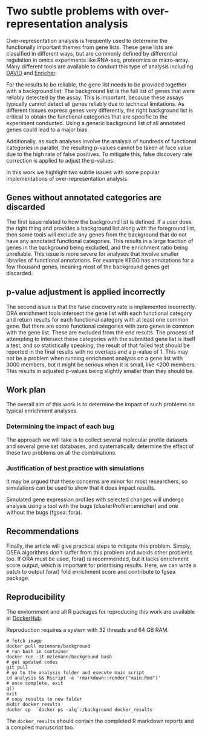 # Two subtle problems with over-representation analysis

Over-representation analysis is frequently used to determine the functionally
important themes from gene lists.
These gene lists are classified in different ways, but are commonly defined
by differential regulation in omics experiments like RNA-seq, proteomics or
micro-array.
Many different tools are available to conduct this type of analysis including
[DAVID](https://david.ncifcrf.gov/) and [Enricher](https://maayanlab.cloud/Enrichr/).

For the results to be reliable, the gene list needs to be provided together
with a background list.
The background list is the full list of genes that were reliably detected by
the assay.
This is important, because these assays typically cannot detect all genes
reliably due to technical limitations.
As different tissues express genes very differently, the right background list
is critical to obtain the functional categories that are specific to the
experiment conducted.
Using a generic background list of all annotated genes could lead to a major
bias.

Additionally, as such analyses involve the analysis of hundreds of
functional categories in parallel, the resulting p-values cannot be taken at
face value due to the high rate of false positives.
To mitigate this, false discovery rate correction is applied to adjust the
p-values.

In this work we highlight two subtle issues with some popular implementations 
of over-representation analysis.

## Genes without annotated categories are discarded

The first issue related to how the background list is defined.
If a user does the right thing and provides a background list along with the
foreground list, then some tools will exclude any genes from the background
that do not have any annotated functional categories.
This results in a large fraction of genes in the background being excluded,
and the enrichment ratio being unreliable.
This issue is more severe for analyses that involve smaller libraries of
functional annotations.
For example KEGG has annotations for a few thousand genes, meaning most of
the background genes get discarded.

## p-value adjustment is applied incorrectly

The second issue is that the false discovery rate is implemented incorrectly.
ORA enrichment tools intersect the gene list with each functional category
and return results for each functional category with at least one common
gene.
But there are some functional categories with zero genes in common with the
gene list.
These are excluded from the end results.
The process of attempting to intersect these categories with the submitted
gene list is itself a test, and so statistically speaking, the result of
that failed test should be reported in the final results with no overlaps and
a p-value of 1.
This may not be a problem when running enrichment analysis on a gene list 
with 3000 members, but it might be serious when it is small, like <200
members.
This results in adjusted p-values being slightly smaller than they should be.

## Work plan

The overall aim of this work is to determine the impact of such problems on
typical enrichment analyses.

### Determining the impact of each bug

The approach we will take is to collect several molecular profile datasets
and several gene set databases, and systematically determine the effect of
these two problems on all the combinations.

### Justification of best practice with simulations

It may be argued that these concerns are minor for most researchers, so
simulations can be used to show that it does impact results.

Simulated gene expression profiles with selected changes will undergo
analysis using a tool with the bugs (clusterProfiler::enricher) and one without the
bugs (fgsea::fora).

## Recommendations

Finally, the article will give practical steps to mitigate this problem.
Simply, GSEA algorithms don't suffer from this problem and avoids other problems
too.
If ORA must be used, fora() is recommended, but it lacks enrichment score output,
which is important for prioritising results.
Here, we can write a patch to output fora() fold enrichment score and contribute to
fgsea package.

## Reproducibility

The enviornment and all R packages for reproducing this work are available at [DockerHub](https://hub.docker.com/repository/docker/mziemann/background/general).

Reproduction requires a system with 32 threads and 64 GB RAM.

```
# fetch image
docker pull mziemann/background
# run bash in container
docker run -it mziemann/background bash
# get updated codes
git pull
# go to the analysis folder and execute main script
cd analysis && Rscript -e 'rmarkdown::render("main.Rmd")'
# once complete, exit
q()
exit
# copy results to new folder
mkdir docker_results
docker cp  `docker ps -alq`:/background docker_results
```

The `docker_results` should contain the completed R markdown reports
and a compiled manuscript too.
